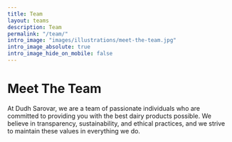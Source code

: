 ```yaml
---
title: Team
layout: teams
description: Team
permalink: "/team/"
intro_image: "images/illustrations/meet-the-team.jpg"
intro_image_absolute: true
intro_image_hide_on_mobile: false
---
```


# Meet The Team

At Dudh Sarovar, we are a team of passionate individuals who are committed to providing you with the best dairy products possible. We believe in transparency, sustainability, and ethical practices, and we strive to maintain these values in everything we do.
